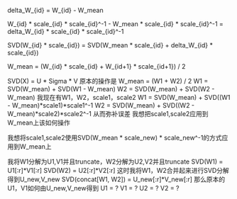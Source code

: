 delta_W_{id} = W_{id} - W_mean

W_{id} * scale_{id} * scale_{id}^-1 - W_mean * scale_{id} * scale_{id}^-1 = delta_W_{id} * scale_{id} * scale_{id}^-1

SVD(W_{id} * scale_{id}) = SVD(W_mean * scale_{id} + delta_W_{id} * scale_{id})

W_mean = (W_{id} * scale_{id} + W_{id+1} * scale_{id+1}) / 2



SVD(X) = U * Sigma * V
原本的操作是
W_mean = (W1 + W2) / 2
W1 = SVD(W_mean) + SVD(W1 - W_mean)
W2 = SVD(W_mean) + SVD(W2 - W_mean)
我现在有W1，W2，scale1，scale2
W1 = SVD(W_mean) + SVD((W1 - W_mean)*scale1)*scale1^-1
W2 = SVD(W_mean) + SVD((W2 - W_mean)*scale2)*scale2^-1
从而弥补误差
我想把scale1,scale2应用到W_mean上该如何操作

我想将scale1,scale2使用SVD(W_mean * scale_new) * scale_new^-1的方式应用到W_mean上


我将W1分解为U1,V1并且truncate，W2分解为U2,V2并且truncate
SVD(W1) = U1[:r]*V1[:r]
SVD(W2) = U2[:r]*V2[:r]
这时我将W1，W2合并起来进行SVD分解得到U_new,V_new
SVD(concat[W1, W2]) = U_new[:r]*V_new[:r]
那么原本的U1，V1如何由U_new,V_new得到
U1 = ? 
V1 = ? 
U2 = ? 
V2 = ?